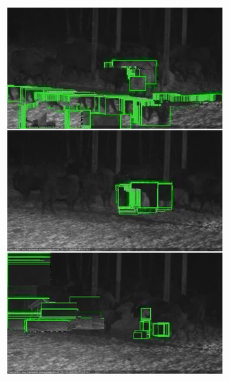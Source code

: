 ![20210204-171712-172713](in2/20210204/20210204-171712-172713_0_.jpg)
![20210204-172719-173725](in2/20210204/20210204-172719-173725_0_.jpg)
![20210204-173731-174731](in2/20210204/20210204-173731-174731_0_.jpg)
